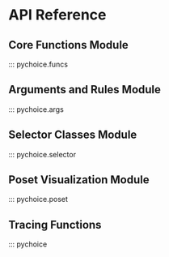 # API Reference

## Core Functions Module
::: pychoice.funcs

## Arguments and Rules Module  
::: pychoice.args

## Selector Classes Module
::: pychoice.selector

## Poset Visualization Module
::: pychoice.poset

## Tracing Functions
::: pychoice

